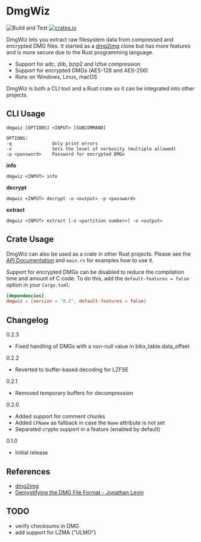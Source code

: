DmgWiz
======
![Build and Test](https://github.com/citruz/dmgwiz/workflows/Build%20and%20Test/badge.svg?branch=main)
[![crates.io](https://img.shields.io/crates/v/dmgwiz)](https://crates.io/crates/dmgwiz)

DmgWiz lets you extract raw filesystem data from compressed and encrypted DMG files. It started as a [dmg2img](http://vu1tur.eu.org/tools/) clone but has more features and is more secure due to the Rust programming language.

- Support for adc, zlib, bzip2 and lzfse compression
- Support for encrypted DMGs (AES-128 and AES-256)
- Runs on Windows, Linux, macOS

DmgWiz is both a CLI tool and a Rust crate so it can be integrated into other projects.


CLI Usage
---------

    dmgwiz [OPTIONS] <INPUT> [SUBCOMMAND]

    OPTIONS:
    -q               Only print errors
    -v               Sets the level of verbosity (multiple allowed)
    -p <password>    Password for encrypted DMGs

**info**

    dmgwiz <INPUT> info

**decrypt**

    dmgwiz <INPUT> decrypt -o <output> -p <password>

**extract**

    dmgwiz <INPUT> extract [-n <partition number>] -o <output>
    

Crate Usage
-----------

DmgWiz can also be used as a crate in other Rust projects. Please see the [API Documentation](https://docs.rs/dmgwiz) and `main.rs` for examples how to use it.

Support for encrypted DMGs can be disabled to reduce the compilation time and amount of C code. To do this, add the `default-features = false` option in your `Cargo.toml`:
```TOML
[dependencies]
dmgwiz = {version = "0.2", default-features = false}
```

Changelog
---------

0.2.3
- Fixed handling of DMGs with a non-null value in blkx_table.data_offset

0.2.2
- Reverted to buffer-based decoding for LZFSE

0.2.1
- Removed temporary buffers for decompression

0.2.0
- Added support for comment chunks
- Added `CFName` as fallback in case the `Name` attribute is not set
- Separated crypto support in a feature (enabled by default)

0.1.0
- Initial release

References
----------
- [dmg2img](http://vu1tur.eu.org/tools/)
- [Demystifying the DMG File Format - Jonathan Levin](http://newosxbook.com/DMG.html)

TODO
----
- verify checksums in DMG
- add support for LZMA ("ULMO")